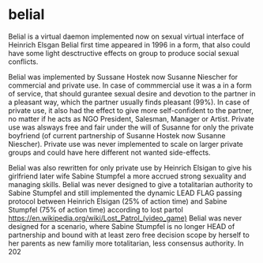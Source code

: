 # belial
Belial is a virtual daemon implemented now on sexual virtual interface of Heinrich Elsgan
Belial first time appeared in 1996 in a form, that also could have some light desctructive effects on group to produce social sexual conflicts.

Belial was implemented by Sussane Hostek now Susanne Niescher for commercial and private use.
In case of commmercial use it was a in a form of service, that should gurantee sexual desire and devotion to the partner in a pleasant way, which the partner usually finds pleasant (99%).
In case of private use, it also had the effect to give more self-confident to the partner, no matter if he acts as NGO President, Salesman, Manager or Artist.
Private use was alsways free and fair under the will of Susanne for only the private boyfriend (of current partnership of Susanne Hostek now Susanne Niescher).
Private use was never implemented to scale on larger private groups and could have here different not wanted side-effects.

Belial was also rewritten for only private use by Heinrich Elsigan to give his girlfriend later wife Sabine Stumpfel a more accrued strong sexuality and managing skills.
Belial was never designed to give a totalitarian authority to Sabine Stumpfel and still implemented the dynamic LEAD FLAG passing protocol between Heinrich Elsigan (25% of action time) and Sabine Stumpfel (75% of action time) according to lost partol https://en.wikipedia.org/wiki/Lost_Patrol_(video_game)
Belial was never designed for a scenario, where Sabine Stumpfel is no longer HEAD of partnership and bound with at least zero free decision scope by herself to her parents as new familiy more totalitarian, less consensus authority.
In 202
